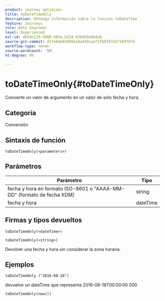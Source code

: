 ```yaml
---
product: journey optimizer
title: toDateTimeOnly
description: Obtenga información sobre la función toDateTime
feature: Journeys
role: Data Engineer
level: Experienced
exl-id: db54c119-5080-403a-b254-43645be6b4a8
source-git-commit: d17e64e03d093a8a459caef2fb0197a5710dfb7d
workflow-type: tm+mt
source-wordcount: '59'
ht-degree: 0%

---
```


# toDateTimeOnly{#toDateTimeOnly}

Convierte un valor de argumento en un valor de solo fecha y hora.

## Categoría

Conversión

## Sintaxis de función

`toDateTimeOnly(<parameters>)`

## Parámetros

| Parámetro | Tipo |
|-----------|------------------|
| fecha y hora en formato ISO-8601 o &quot;AAAA-MM-DD&quot; (formato de fecha XDM) | string |
| fecha y hora | dateTime |

## Firmas y tipos devueltos

`toDateTimeOnly(<dateTime>)`

`toDateTimeOnly(<string>)`
<!--`toDateTimeOnly(<integer>,<integer>,<integer>)`
`toDateTimeOnly(<integer>,<integer>,<integer>,<integer>,<integer>,<integer>)`-->

Devolver una fecha y hora sin considerar la zona horaria.

## Ejemplos

`toDateTimeOnly ("2016-08-18")`

devuelve un dateTime que representa 2016-08-18T00:00:00 000

`toDateTimeOnly(now())`

<!--`toDateTimeOnly(2016,8,18,23,17,59)`

Returns 2016-08-18T23:17:59.000.

`toDateTimeOnly(2016,8,18)`

Returns 2016-08-18T00:00:00.000.-->

